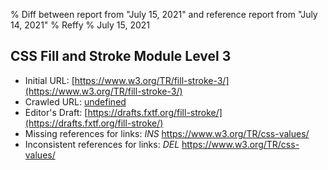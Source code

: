 % Diff between report from "July 15, 2021" and reference report from "July 14, 2021"
% Reffy
% July 15, 2021

## CSS Fill and Stroke Module Level 3

- Initial URL: [https://www.w3.org/TR/fill-stroke-3/](https://www.w3.org/TR/fill-stroke-3/)
- Crawled URL: [undefined](undefined)
- Editor's Draft: [https://drafts.fxtf.org/fill-stroke/](https://drafts.fxtf.org/fill-stroke/)
- Missing references for links: *INS* https://www.w3.org/TR/css-values/
- Inconsistent references for links: *DEL* https://www.w3.org/TR/css-values/


